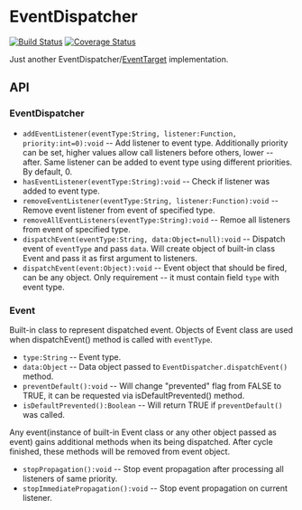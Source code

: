 # EventDispatcher

[![Build Status](https://travis-ci.org/burdiuz/js-event-dispatcher.svg?branch=master)](https://travis-ci.org/burdiuz/js-event-dispatcher)
[![Coverage Status](https://coveralls.io/repos/github/burdiuz/js-event-dispatcher/badge.svg?branch=master)](https://coveralls.io/github/burdiuz/js-event-dispatcher?branch=master)

Just another EventDispatcher/[EventTarget](https://developer.mozilla.org/en-US/docs/Web/API/EventTarget) implementation.

## API
### EventDispatcher
* `addEventListener(eventType:String, listener:Function, priority:int=0):void` -- Add listener to event type. Additionally priority can be set, higher values allow call listeners before others, lower -- after. Same listener can be added to event type using different priorities. By default, 0. 
* `hasEventListener(eventType:String):void` -- Check if listener was added to event type. 
* `removeEventListener(eventType:String, listener:Function):void` -- Remove event listener from event of specified type.
* `removeAllEventListeners(eventType:String):void` -- Remoe all listeners from event of specified type.
* `dispatchEvent(eventType:String, data:Object=null):void` -- Dispatch event of `eventType` and pass `data`. Will create object of built-in class Event and pass it as first argument  to listeners.
* `dispatchEvent(event:Object):void` -- Event object that should be fired, can be any object. Only requirement -- it must contain field `type` with event type.


### Event
Built-in class to represent dispatched event.
Objects of Event class are used when dispatchEvent() method is called with `eventType`. 
* `type:String` -- Event type.
* `data:Object` -- Data object passed to `EventDispatcher.dispatchEvent()` method.
* `preventDefault():void` -- Will change "prevented" flag from FALSE to TRUE, it can be requested via isDefaultPrevented() method.
* `isDefaultPrevented():Boolean` -- Will return TRUE if `preventDefault()` was called.

Any event(instance of built-in Event class or any other object passed as event) gains additional methods when its being dispatched. After cycle finished, these methods will be removed from event object.
* `stopPropagation():void` -- Stop event propagation after processing all listeners of same priority.
* `stopImmediatePropagation():void` -- Stop event propagation on current listener.
